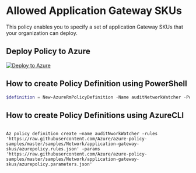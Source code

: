 # Allowed Application Gateway SKUs

This policy enables you to specify a set of application Gateway SKUs that your organization can deploy.

## Deploy Policy to Azure

[![Deploy to Azure](http://azuredeploy.net/deploybutton.png)](https://portal.azure.com/?feature.customportal=false&microsoft_azure_policy=true#blade/Microsoft_Azure_Policy/CreatePolicyDefinitionBlade)

## How to create Policy Definition using PowerShell

````powershell
$definition = New-AzureRmPolicyDefinition -Name auditNetworkWatcher -Policy 'https://raw.githubusercontent.com/Azure/azure-policy-samples/master/samples/Network/application-gateway-skus/azurepolicy.rules.json' -Parameter 'https://raw.githubusercontent.com/Azure/azure-policy-samples/master/samples/Network/application-gateway-skus/azurepolicy.parameters.json'
````

## How to create Policy Definitions using AzureCLI

````cli

Az policy definition create –name auditNworkWatcher -rules 'https://raw.githubusercontent.com/Azure/azure-policy-samples/master/samples/Network/application-gateway-skus/azurepolicy.rules.json' -params 'https://raw.githubusercontent.com/Azure/azure-policy-samples/master/samples/Network/application-gateway-skus/azurepolicy.parameters.json'

````
